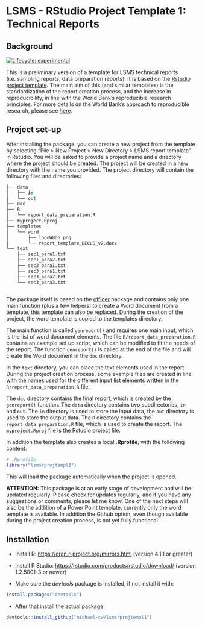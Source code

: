 
<!-- README.md is generated from README.Rmd. Please edit that file -->

# LSMS - RStudio Project Template 1: Technical Reports

## Background

<!-- badges: start -->

[![Lifecycle:
experimental](https://img.shields.io/badge/lifecycle-experimental-orange.svg)](https://lifecycle.r-lib.org/articles/stages.html#experimental)
<!-- badges: end -->

This is a preliminary version of a template for LSMS technical reports
(i.e. sampling reports, data preparation reports). It is based on the
[Rstudio project
template](https://rstudio.github.io/rstudio-extensions/rstudio_project_templates.html).
The main aim of this (and similar templates) is the standardization of
the report creation process, and the increase in reproducibility, in
line with the World Bank’s reproducible research principles. For more
details on the World Bank’s approach to reproducible research, please
see [here](https://reproducibility.worldbank.org/index.php/home).

## Project set-up

After installing the package, you can create a new project from the
template by selecting “File \> New Project \> New Directory \> LSMS
report template” in Rstudio. You will be asked to provide a project name
and a directory where the project should be created. The project will be
created in a new directory with the name you provided. The project
directory will contain the following files and directories:

``` r
├── data
│   ├── in
│   └── out
├── doc
├── R
│   └── report_data_preparation.R
├── myproject.Rproj
├── templates
│   └── word
│       ├── logoWBDG.png
│       └── report_template_DECLS_v2.docx
└── text
    ├── sec1_para1.txt
    ├── sec1_para2.txt
    ├── sec2_para1.txt
    ├── sec3_para1.txt
    ├── sec3_para2.txt
    └── sec3_para3.txt
    
```

The package itself is based on the
[officer](https://davidgohel.github.io/officer/) package and contains
only one main function (plus a few helpers) to create a Word document
from a template, this template can also be replaced. During the creation
of the project, the word template is copied to the templates directory.

The main function is called `genreport()` and requires one main input,
which is the list of word document elements. The file
`R/report_data_preparation.R` contains an example set up script, which
can be modified to fit the needs of the report. The function
`genreport()` is called at the end of the file and will create the Word
document in the `doc` directory.

In the `text` directory, you can place the text elements used in the
report. During the project creation process, some example files are
created in line with the names used for the different input list
elements written in the `R/report_data_preparation.R` file.

The `doc` directory contains the final report, which is created by the
`genreport()` function. The `data` directory contains two
subdirectories, `in` and `out`. The `in` directory is used to store the
input data, the `out` directory is used to store the output data. The
`R` directory contains the `report_data_preparation.R` file, which is
used to create the report. The `myproject.Rproj` file is the Rstudio
project file.

In addition the template also creates a local **.Rprofile**, with the
following content:

``` r
# .Rprofile
library("lsmsrprojtempl1")
```

This will load the package automatically when the project is opened.

**ATTENTION:** This package is at an early stage of development and will
be updated regularly. Please check for updates regularly, and if you
have any suggestions or comments, please let me know. One of the next
steps will also be the addition of a Power Point template, currently
only the word template is available. In addition the Github option, even
though available during the project creation process, is not yet fully
functional.

## Installation

- Install R: <https://cran.r-project.org/mirrors.html> (version 4.1.1 or
  greater)

- Install R Studio: <https://rstudio.com/products/rstudio/download/>
  (version 1.2.5001-3 or newer)

- Make sure the *devtools* package is installed, if not install it with:

``` r
install.packages("devtools")
```

- After that install the actual package:

``` r
devtools::install_github("michael-cw/lsmsrprojtempl1")
```
